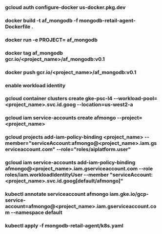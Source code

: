 ### gcloud auth configure-docker us-docker.pkg.dev
### docker build -t af_mongodb -f mongodb-retail-agent-Dockerfile .
### docker run -e PROJECT=<project name> af_mongodb


### docker tag af_mongodb gcr.io/<project_name>/af_mongodb:v0.1
### docker push gcr.io/<project_name>/af_mongodb:v0.1


### enable workload identity
### gcloud container clusters create gke-psc-l4 --workload-pool=<project_name>.svc.id.goog --location=us-west2-a

### gcloud iam service-accounts create afmongo --project=<project_name>

### gcloud projects add-iam-policy-binding <project_name> --member="serviceAccount:afmongo@<project_name>.iam.gserviceaccount.com" --role="roles/aiplatform.user"

### gcloud iam service-accounts add-iam-policy-binding afmongo@<project_name>.iam.gserviceaccount.com --role roles/iam.workloadIdentityUser --member "serviceAccount:<project_name>.svc.id.goog[default/afmongo]"
### kubectl annotate serviceaccount afmongo iam.gke.io/gcp-service-account=afmongo@<project_name>.iam.gserviceaccount.com --namespace default

### kubectl apply -f mongodb-retail-agent/k8s.yaml
